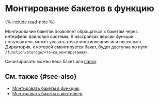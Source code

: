 # Монтирование бакетов в функцию

{% include [read-note](../../_includes/functions/read-note.md) %}

Монтирование бакетов позволяет обращаться к бакетам через интерфейс файловой системы. В настройках версии функции пользователь может указать точку монтирования или несколько. Директория, к которой смонтируется бакет, будет доступна по пути `/function/storage/<точка_монтирования>`.

Смонтировать можно весь бакет или [папку](../../storage/concepts/object#folder).


## См. также {#see-also}

* [Монтировать бакеты в функцию](../operations/function/mount-bucket.md)
* [Монтировать бакеты в контейнер](../../serverless-containers/operations/mount-bucket.md)
